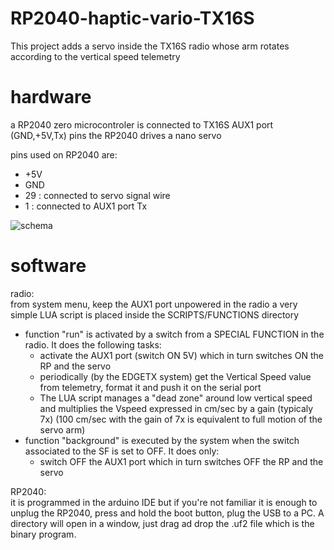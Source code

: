 # RP2040-haptic-vario-TX16S
This project adds a servo inside the TX16S radio whose arm rotates according to the vertical speed telemetry

# hardware
a RP2040 zero microcontroler is connected to TX16S AUX1 port (GND,+5V,Tx) pins
the RP2040 drives a nano servo

pins used on RP2040 are:
- +5V
- GND
- 29 : connected to servo signal wire
- 1 : connected to AUX1 port Tx

![schema](https://github.com/aeropic/RP2040-haptic-vario-TX16S/assets/38628543/fffd0cc0-4c00-41d5-bf5b-a583fd1666bd)




# software
radio:  
from system menu, keep the AUX1 port unpowered
in the radio a very simple LUA script is placed inside the SCRIPTS/FUNCTIONS directory
- function "run" is activated by a switch from a SPECIAL FUNCTION in the radio. It does the following tasks:
  - activate the AUX1 port (switch ON 5V) which in turn switches ON the RP and the servo
  - periodically (by the EDGETX system) get the Vertical Speed value from telemetry, format it and push it on the serial port
  - The LUA script manages a "dead zone" around low vertical speed and multiplies the Vspeed expressed in cm/sec by a gain (typicaly 7x)
    (100 cm/sec with the gain of 7x is equivalent to full motion of the servo arm)
- function "background" is executed by the system when the switch associated to the SF is set to OFF. It does only:
  - switch OFF the AUX1 port which in turn switches OFF the RP and the servo

RP2040:  
it is programmed in the arduino IDE but if you're not familiar it is enough to unplug the RP2040, press and hold the boot button, plug the USB to a PC.
A directory will open in a window, just drag ad drop the .uf2 file which is the binary program.


    


